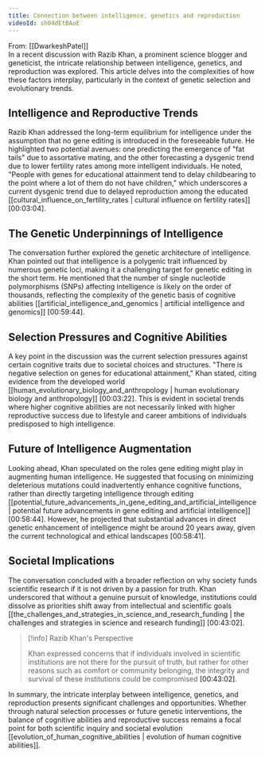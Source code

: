 ```yaml
---
title: Connection between intelligence, genetics and reproduction
videoId: sh04dEtBAoE
---
```


From: [[DwarkeshPatel]] <br/> 
In a recent discussion with Razib Khan, a prominent science blogger and geneticist, the intricate relationship between intelligence, genetics, and reproduction was explored. This article delves into the complexities of how these factors interplay, particularly in the context of genetic selection and evolutionary trends.

## Intelligence and Reproductive Trends

Razib Khan addressed the long-term equilibrium for intelligence under the assumption that no gene editing is introduced in the foreseeable future. He highlighted two potential avenues: one predicting the emergence of "fat tails" due to assortative mating, and the other forecasting a dysgenic trend due to lower fertility rates among more intelligent individuals. He noted, "People with genes for educational attainment tend to delay childbearing to the point where a lot of them do not have children," which underscores a current dysgenic trend due to delayed reproduction among the educated [[cultural_influence_on_fertility_rates | cultural influence on fertility rates]] <a class="yt-timestamp" data-t="00:03:04">[00:03:04]</a>.

## The Genetic Underpinnings of Intelligence

The conversation further explored the genetic architecture of intelligence. Khan pointed out that intelligence is a polygenic trait influenced by numerous genetic loci, making it a challenging target for genetic editing in the short term. He mentioned that the number of single nucleotide polymorphisms (SNPs) affecting intelligence is likely on the order of thousands, reflecting the complexity of the genetic basis of cognitive abilities [[artificial_intelligence_and_genomics | artificial intelligence and genomics]] <a class="yt-timestamp" data-t="00:59:44">[00:59:44]</a>.

## Selection Pressures and Cognitive Abilities

A key point in the discussion was the current selection pressures against certain cognitive traits due to societal choices and structures. "There is negative selection on genes for educational attainment," Khan stated, citing evidence from the developed world [[human_evolutionary_biology_and_anthropology | human evolutionary biology and anthropology]] <a class="yt-timestamp" data-t="00:03:22">[00:03:22]</a>. This is evident in societal trends where higher cognitive abilities are not necessarily linked with higher reproductive success due to lifestyle and career ambitions of individuals predisposed to high intelligence.

## Future of Intelligence Augmentation

Looking ahead, Khan speculated on the roles gene editing might play in augmenting human intelligence. He suggested that focusing on minimizing deleterious mutations could inadvertently enhance cognitive functions, rather than directly targeting intelligence through editing [[potential_future_advancements_in_gene_editing_and_artificial_intelligence | potential future advancements in gene editing and artificial intelligence]] <a class="yt-timestamp" data-t="00:58:44">[00:58:44]</a>. However, he projected that substantial advances in direct genetic enhancement of intelligence might be around 20 years away, given the current technological and ethical landscapes <a class="yt-timestamp" data-t="00:58:41">[00:58:41]</a>.

## Societal Implications

The conversation concluded with a broader reflection on why society funds scientific research if it is not driven by a passion for truth. Khan underscored that without a genuine pursuit of knowledge, institutions could dissolve as priorities shift away from intellectual and scientific goals [[the_challenges_and_strategies_in_science_and_research_funding | the challenges and strategies in science and research funding]] <a class="yt-timestamp" data-t="00:43:02">[00:43:02]</a>.

> [!info] Razib Khan's Perspective
> 
> Khan expressed concerns that if individuals involved in scientific institutions are not there for the pursuit of truth, but rather for other reasons such as comfort or community belonging, the integrity and survival of these institutions could be compromised <a class="yt-timestamp" data-t="00:43:02">[00:43:02]</a>.

In summary, the intricate interplay between intelligence, genetics, and reproduction presents significant challenges and opportunities. Whether through natural selection processes or future genetic interventions, the balance of cognitive abilities and reproductive success remains a focal point for both scientific inquiry and societal evolution [[evolution_of_human_cognitive_abilities | evolution of human cognitive abilities]].
